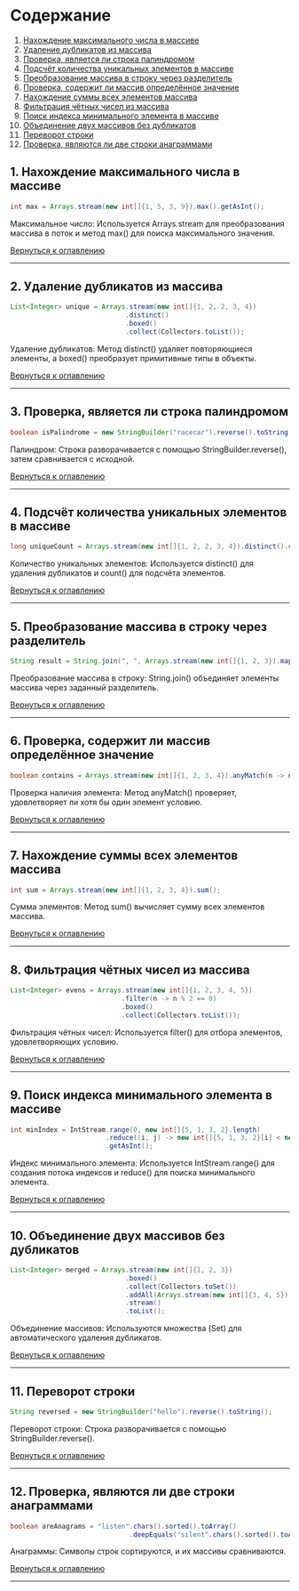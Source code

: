 # Содержание <a name="contents"></a>      

1. [Нахождение максимального числа в массиве](#max)
2. [Удаление дубликатов из массива](#unique)
3. [Проверка, является ли строка палиндромом](#palindrome)
4. [Подсчёт количества уникальных элементов в массиве](#unique-count)
5. [Преобразование массива в строку через разделитель](#array-to-string)
6. [Проверка, содержит ли массив определённое значение](#contains)
7. [Нахождение суммы всех элементов массива](#sum)
8. [Фильтрация чётных чисел из массива](#evens)
9. [Поиск индекса минимального элемента в массиве](#min-index)
10. [Объединение двух массивов без дубликатов](#merge-arrays)
11. [Переворот строки](#reverse-string)
12. [Проверка, являются ли две строки анаграммами](#anagrams)


## 1. Нахождение максимального числа в массиве <a name="max"></a>

```java
int max = Arrays.stream(new int[]{1, 5, 3, 9}).max().getAsInt();
```
Максимальное число: Используется Arrays.stream для преобразования массива в поток и метод max() для поиска максимального значения.  

[Вернуться к оглавлению](#contents)

--- 

## 2. Удаление дубликатов из массива <a name="unique"></a>

```java
List<Integer> unique = Arrays.stream(new int[]{1, 2, 2, 3, 4})
                             .distinct()
                             .boxed()
                             .collect(Collectors.toList());
```
Удаление дубликатов: Метод distinct() удаляет повторяющиеся элементы, а boxed() преобразует примитивные типы в объекты.  

[Вернуться к оглавлению](#contents)

---

## 3. Проверка, является ли строка палиндромом <a name="palindrome"></a>

```java
boolean isPalindrome = new StringBuilder("racecar").reverse().toString().equals("racecar");
```
Палиндром: Строка разворачивается с помощью StringBuilder.reverse(), затем сравнивается с исходной.  

[Вернуться к оглавлению](#contents)

---

## 4. Подсчёт количества уникальных элементов в массиве <a name="unique-count"></a>

```java
long uniqueCount = Arrays.stream(new int[]{1, 2, 2, 3, 4}).distinct().count();
```
Количество уникальных элементов: Используется distinct() для удаления дубликатов и count() для подсчёта элементов.  

[Вернуться к оглавлению](#contents)

---

## 5. Преобразование массива в строку через разделитель <a name="array-to-string"></a>

```java
String result = String.join(", ", Arrays.stream(new int[]{1, 2, 3}).mapToObj(String::valueOf).toArray(String[]::new));
```
Преобразование массива в строку: String.join() объединяет элементы массива через заданный разделитель.  

[Вернуться к оглавлению](#contents)

---

## 6. Проверка, содержит ли массив определённое значение <a name="contains"></a>

```java
boolean contains = Arrays.stream(new int[]{1, 2, 3, 4}).anyMatch(n -> n == 3);
```
Проверка наличия элемента: Метод anyMatch() проверяет, удовлетворяет ли хотя бы один элемент условию.  

[Вернуться к оглавлению](#contents)

---
 
## 7. Нахождение суммы всех элементов массива <a name="sum"></a>

```java
int sum = Arrays.stream(new int[]{1, 2, 3, 4}).sum();
```
Сумма элементов: Метод sum() вычисляет сумму всех элементов массива.  

[Вернуться к оглавлению](#contents)

---

## 8. Фильтрация чётных чисел из массива <a name="evens"></a>

```java
List<Integer> evens = Arrays.stream(new int[]{1, 2, 3, 4, 5})
                            .filter(n -> n % 2 == 0)
                            .boxed()
                            .collect(Collectors.toList());
```
Фильтрация чётных чисел: Используется filter() для отбора элементов, удовлетворяющих условию.

[Вернуться к оглавлению](#contents)

---

## 9. Поиск индекса минимального элемента в массиве <a name="min-index"></a>

```java
int minIndex = IntStream.range(0, new int[]{5, 1, 3, 2}.length)
                        .reduce((i, j) -> new int[]{5, 1, 3, 2}[i] < new int[]{5, 1, 3, 2}[j] ? i : j)
                        .getAsInt();
```
Индекс минимального элемента: Используется IntStream.range() для создания потока индексов и reduce() для поиска минимального элемента.

[Вернуться к оглавлению](#contents)

---

## 10. Объединение двух массивов без дубликатов <a name="merge-arrays"></a>

```java
List<Integer> merged = Arrays.stream(new int[]{1, 2, 3})
                             .boxed()
                             .collect(Collectors.toSet())
                             .addAll(Arrays.stream(new int[]{3, 4, 5}).boxed().collect(Collectors.toSet()))
                             .stream()
                             .toList();
```

Объединение массивов: Используются множества (Set) для автоматического удаления дубликатов.

[Вернуться к оглавлению](#contents)

---

## 11. Переворот строки <a name="reverse-string"></a>
 
```java
String reversed = new StringBuilder("hello").reverse().toString();
```
Переворот строки: Строка разворачивается с помощью StringBuilder.reverse().

[Вернуться к оглавлению](#contents)

---

## 12. Проверка, являются ли две строки анаграммами <a name="anagrams"></a>

```java
boolean areAnagrams = "listen".chars().sorted().toArray()
                              .deepEquals("silent".chars().sorted().toArray());
```

Анаграммы: Символы строк сортируются, и их массивы сравниваются.

[Вернуться к оглавлению](#contents)

---

